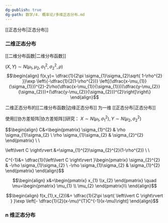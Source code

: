 ```yaml
---
dg-publish: true
dg-path: 数学/4. 概率论/多维正态分布.md
---
```

[[正态分布\|正态分布]]

### 二维正态分布
[[二维分布函数\|二维分布函数]]

$(X,Y)\sim N(\mu_{1},\mu_{2},\sigma_{1}^{2},\sigma_{2}^{2},\rho)$
$$\begin{align}
f(x,y)= \dfrac{1}{2\pi \sigma_{1}\sigma_{2}\sqrt{ 1-\rho^{2} }}\exp \left\{-\dfrac{1}{2(1-\rho^{2})} \left[(\dfrac{x-\mu_{1}}{\sigma_{1}})^{2}-2\rho(\dfrac{x-\mu_{1}}{\sigma_{1}})(\dfrac{y-\mu_{2}}{\sigma_{2}})+(\dfrac{y-\mu_{2}}{\sigma_{2}})^{2}\right]\right\}
\end{align}$$

二维正态分布的[[二维分布函数\|边缘正态分布]] 为一维 [[正态分布\|正态分布]] 

使用[[协方差矩阵\|协方差矩阵]]研究：
$X\sim N(\mu_{1},\sigma_{1}^{2}),Y\sim N(\mu_{2},\sigma_{2}^{2})$

$$\begin{align}
C&=\begin{pmatrix}
\sigma_{1}^{2} & \rho \sigma_{1}\sigma_{2} \\
\rho \sigma_{1}\sigma_{2} & \sigma_{2}^{2}
\end{pmatrix} \\ \\

\left\lvert  C \right\rvert &=\sigma_{1}^{2}\sigma_{2}^{2}(1-\rho^{2}) \\ \\

C^{-1}&= \dfrac{1}{\left\lvert  C \right\rvert }\begin{pmatrix}
\sigma_{2}^{2} & -\rho \sigma_{1}\sigma_{2} \\
-\rho \sigma_{1}\sigma_{2} & \sigma_{1}^{2}
\end{pmatrix}
\end{align}$$


$$\begin{align}
x&=\begin{pmatrix} x_{1} \\x_{2} \end{pmatrix} \quad \mu=\begin{pmatrix} \mu_{1} \\  \mu_{2} \end{pmatrix}\\
\end{align}$$

$$\begin{align}
f(x_{1},x_{2})&= \dfrac{1}{2\pi \sqrt{ \left\lvert  C \right\rvert } }\exp \left[- \dfrac{1}{2}(x-\mu)^{T}C^{-1}(x-\mu)\right]
\end{align}$$
### n 维正态分布

